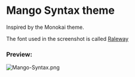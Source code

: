 # Mango Syntax theme

Inspired by the Monokai theme.

The font used in the screenshot is called [Raleway](http://www.google.com/fonts#UsePlace:use/Collection:Raleway)

### Preview:
![Mango-Syntax.png](https://raw.githubusercontent.com/Dubstepper/mango-syntax/master/Mango-Syntax.png)
